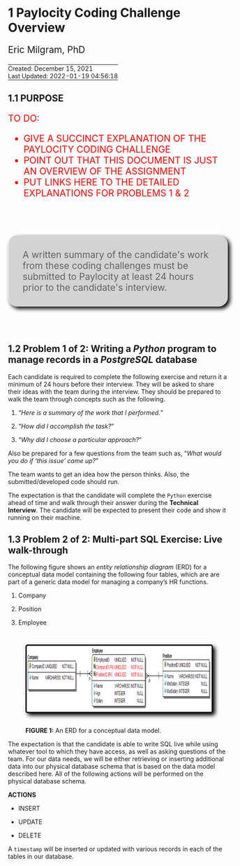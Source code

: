 # 1 Paylocity Coding Challenge Overview

<div style="font-size: 1.5em; padding-bottom: 0;">

Eric Milgram, PhD

</div>

<table>
<tbody>
<tr>
<td style="padding: 0; display: none;">
<a href="https://github.com/ScientificProgrammer/PaylocityCodingChallenge">ScientificProgrammer/PaylocityCodingChallenge</a>
</td>
</tr>
<tr>
<td style="padding: 0;">
Created: December 15, 2021
</td>
</tr>
<tr>
<td style="padding: 0;">
Last Updated: 2022-01-19 04:56:18</span>
</td>
</tr>
</tbody>
</table>

## 1.1 PURPOSE

<div style="font-size: 1.5em; color: red;">

<div>

TO DO:

</div>

<ul>
<li>
GIVE A SUCCINCT EXPLANATION OF THE PAYLOCITY CODING CHALLENGE
</li>
<li>
POINT OUT THAT THIS DOCUMENT IS JUST AN OVERVIEW OF THE ASSIGNMENT
</li>
<li>
PUT LINKS HERE TO THE DETAILED EXPLANATIONS FOR PROBLEMS 1 & 2
</li>
</ul>

</div>

<blockquote style="background-color: lightgray; border-radius: 1em; box-shadow: 5px 5px 10px black; font-size: 1.5em; margin: 4em auto 4em auto; max-width: 600px; padding: 1.5em; text-align: left;">
A written summary of the candidate's work from these coding challenges
must be submitted to Paylocity at least 24 hours prior to the
candidate's interview.
</blockquote>

## 1.2 Problem 1 of 2: Writing a *Python* program to manage records in a *PostgreSQL* database

Each candidate is required to complete the following exercise and return
it a minimum of 24 hours before their interview. They will be asked to
share their ideas with the team during the interview. They should be
prepared to walk the team through concepts such as the following.

1.  “*Here is a summary of the work that I performed.*”

2.  “*How did I accomplish the task?*”

3.  “*Why did I choose a particular approach?*”

Also be prepared for a few questions from the team such as, “*What would
you do if ‘this issue’ came up?*”

The team wants to get an idea how the person thinks. Also, the
submitted/developed code should run.

The expectation is that the candidate will complete the `Python`
exercise ahead of time and walk through their answer during the
**Technical Interview**. The candidate will be expected to present their
code and show it running on their machine.

## 1.3 Problem 2 of 2: Multi-part SQL Exercise: Live walk-through

The following figure shows an *entity relationship diagram* (ERD) for a
conceptual data model containing the following four tables, which are
are part of a generic data model for managing a company’s HR functions.

1.  Company

2.  Position

3.  Employee

<figure>
<img src="./../../img/fig_company_db_schema_939x151.png" style="box-shadow: 5px 5px 10px black; border: solid medium black; border-radius: 5px; margin: 2em auto 2em auto; width: 959px; height: 151px;" alt="FIGURE 1: An ERD for a conceptual data model." /><figcaption aria-hidden="true"><strong>FIGURE 1:</strong> An ERD for a conceptual data model.</figcaption>
</figure>

<div style="clear: both;">

The expectation is that the candidate is able to write SQL live while
using whatever tool to which they have access, as well as asking
questions of the team. For our data needs, we will be either retrieving
or inserting additional data into our physical database schema that is
based on the data model described here. All of the following actions
will be performed on the physical database schema.

</div>

**ACTIONS**

-   INSERT

-   UPDATE

-   DELETE

A `timestamp` will be inserted or updated with various records in each
of the tables in our database.

<div style="height: 5em;">

</div>
